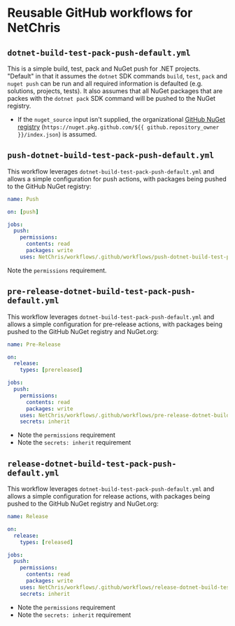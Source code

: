 # Reusable GitHub workflows for NetChris

## `dotnet-build-test-pack-push-default.yml`

This is a simple build, test, pack and NuGet push for .NET projects.  "Default" in that it assumes the `dotnet` SDK commands `build`, `test`, `pack` and `nuget push` can be run and all required information is defaulted (e.g. solutions, projects, tests).  It also assumes that all NuGet packages that are packes with the `dotnet pack` SDK command will be pushed to the NuGet registry.

- If the `nuget_source` input isn't supplied, the organizational [GitHub NuGet registry](https://docs.github.com/en/packages/working-with-a-github-packages-registry/working-with-the-nuget-registry) (`https://nuget.pkg.github.com/${{ github.repository_owner }}/index.json`) is assumed.

## `push-dotnet-build-test-pack-push-default.yml`

This workflow leverages `dotnet-build-test-pack-push-default.yml` and allows a simple configuration for push actions, with packages being pushed to the GitHub NuGet registry:

``` yaml
name: Push

on: [push]

jobs:
  push:
    permissions:
      contents: read
      packages: write
    uses: NetChris/workflows/.github/workflows/push-dotnet-build-test-pack-push-default.yml@SHA
```

Note the `permissions` requirement.

## `pre-release-dotnet-build-test-pack-push-default.yml`

This workflow leverages `dotnet-build-test-pack-push-default.yml` and allows a simple configuration for pre-release actions, with packages being pushed to the GitHub NuGet registry and NuGet.org:

``` yaml
name: Pre-Release

on:
  release:
    types: [prereleased]

jobs:
  push:
    permissions:
      contents: read
      packages: write
    uses: NetChris/workflows/.github/workflows/pre-release-dotnet-build-test-pack-push-default.yml@SHA
    secrets: inherit
```

- Note the `permissions` requirement
- Note the `secrets: inherit` requirement

## `release-dotnet-build-test-pack-push-default.yml`

This workflow leverages `dotnet-build-test-pack-push-default.yml` and allows a simple configuration for release actions, with packages being pushed to the GitHub NuGet registry and NuGet.org:

``` yaml
name: Release

on:
  release:
    types: [released]

jobs:
  push:
    permissions:
      contents: read
      packages: write
    uses: NetChris/workflows/.github/workflows/release-dotnet-build-test-pack-push-default.yml@SHA
    secrets: inherit
```

- Note the `permissions` requirement
- Note the `secrets: inherit` requirement
